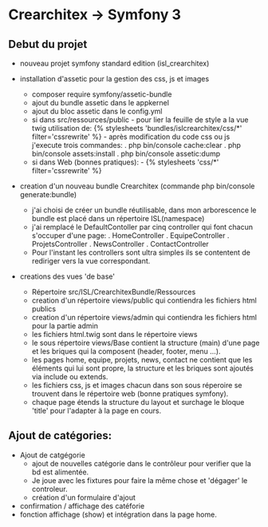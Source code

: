 Crearchitex -> Symfony 3
========================

Debut du projet
---------------
* nouveau projet symfony standard edition (isl_crearchitex)

* installation d'assetic pour la gestion des css, js et images
    - composer require symfony/assetic-bundle
    - ajout du bundle assetic dans le appkernel
    - ajout du bloc assetic dans le config.yml
    - si dans src/ressources/public
            - pour lier la feuille de style a la vue twig utilisation de:
                    {% stylesheets 'bundles/islcrearchitex/css/*' filter='cssrewrite' %}
                    <link href="{{asset_url}}" rel="stylesheet" type="text/css"/>
            - après modification du code css ou js j'execute trois commandes:
                . php bin/console cache:clear
                . php bin/console assets:install
                . php bin/console assetic:dump
    - si dans Web (bonnes pratiques):
            -   {% stylesheets 'css/*' filter='cssrewrite' %}
                <link href="{{asset_url}}" rel="stylesheet" type="text/css"/>
    

* creation d'un nouveau bundle Crearchitex (commande php bin/console generate:bundle)
    - j'ai choisi de créer un bundle réutilisable, dans mon arborescence le bundle est placé dans un répertoire ISL(namespace)
    - j'ai remplacé le DefaultContoller par cinq controller qui font chacun s'occuper d'une page:
        . HomeController
        . EquipeController
        . ProjetsController
        . NewsController
        . ContactController
    - Pour l'instant les controllers sont ultra simples ils se contentent de rediriger vers la vue correspondant.

* creations des vues 'de base'
    - Répertoire src/ISL/CrearchitexBundle/Ressources
    - creation d'un répertoire views/public qui contiendra les fichiers html publics
    - creation d'un répertoire views/admin qui contiendra les fichiers html pour la partie admin
    - les fichiers html.twig sont dans le répertoire views
    - le sous répertoire views/Base contient la structure (main) d'une page et les briques qui la composent (header, footer, menu ...).
    - les pages home, equipe, projets, news, contact ne contient que les éléments qui lui sont propre, 
      la structure et les briques sont ajoutés via include ou extends.
    - les fichiers css, js et images chacun dans son sous réperoire se trouvent dans le répertoire web (bonne pratiques symfony).
    - chaque page étends la structure du layout et surchage le bloque 'title' pour l'adapter à la page en cours.


Ajout de catégories:
--------------------

* Ajout de catgégorie
    - ajout de nouvelles catégorie dans le contrôleur pour verifier que la bd est alimentée.
    - Je joue avec les fixtures pour faire la même chose et 'dégager' le controleur.
    - création d'un formulaire d'ajout
* confirmation / affichage des catéforie
* fonction affichage (show) et intégration dans la page home.
